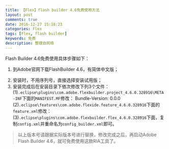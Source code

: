 ```yaml
---
title: 【Flex】flash builder 4.6免费使用方法
layout: post
comments: true
date: 2016-12-27 15:18:23
categories: Flex
tags: [Flex, flash builder]
keywords: 免费
description: 整理自网络
---
```


Flash Builder 4.6免费使用具体步骤如下：
1. 到Adobe官网下载FlashBuilder 4.6，有简体中文版；
<!-- more -->
2. 安装时，不用序列号，直接选择安装试用版；
3. 安装完成后在安装目录下依次修改下列3个文件：
 (1)`.eclipse\plugins\com.adobe.flexbuilder.project_4.6.0.328916\META-INF`下面的`MANIFEST.MF`修改：
 		Bundle-Version: 0.0.0
 (2)`.eclipse\features\com.adobe.flexide.feature_4.6.0.328916`下面的`feature.xml`修改：
		<plugin
		 id="com.adobe.flexbuilder.project"
		 download-size="0"
		 install-size="0"
		 version="0.0.0"/>
 (3)`.eclipse\plugins\com.adobe.flexbuilder.flex_4.6.0.328916`下面，复制`config.xml`并重命名为`config_builder.xml`即可。

>以上版本号请跟据实际版本号进行替换，修改完成之后，再启动Adobe Flash Builder 4.6，就可免费使用这款RIA工具了。